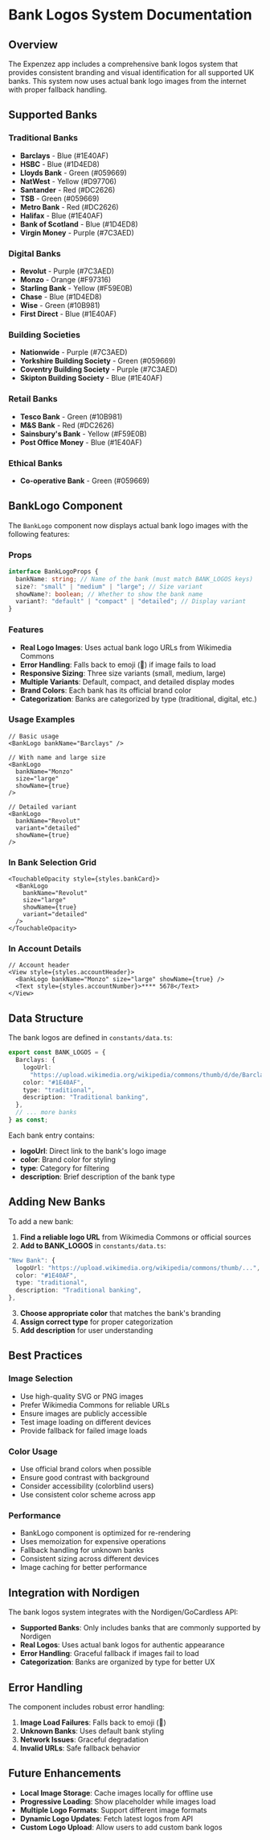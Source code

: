 # Bank Logos System Documentation

## Overview

The Expenzez app includes a comprehensive bank logos system that provides consistent branding and visual identification for all supported UK banks. This system now uses actual bank logo images from the internet with proper fallback handling.

## Supported Banks

### Traditional Banks

- **Barclays** - Blue (#1E40AF)
- **HSBC** - Blue (#1D4ED8)
- **Lloyds Bank** - Green (#059669)
- **NatWest** - Yellow (#D97706)
- **Santander** - Red (#DC2626)
- **TSB** - Green (#059669)
- **Metro Bank** - Red (#DC2626)
- **Halifax** - Blue (#1E40AF)
- **Bank of Scotland** - Blue (#1D4ED8)
- **Virgin Money** - Purple (#7C3AED)

### Digital Banks

- **Revolut** - Purple (#7C3AED)
- **Monzo** - Orange (#F97316)
- **Starling Bank** - Yellow (#F59E0B)
- **Chase** - Blue (#1D4ED8)
- **Wise** - Green (#10B981)
- **First Direct** - Blue (#1E40AF)

### Building Societies

- **Nationwide** - Purple (#7C3AED)
- **Yorkshire Building Society** - Green (#059669)
- **Coventry Building Society** - Purple (#7C3AED)
- **Skipton Building Society** - Blue (#1E40AF)

### Retail Banks

- **Tesco Bank** - Green (#10B981)
- **M&S Bank** - Red (#DC2626)
- **Sainsbury's Bank** - Yellow (#F59E0B)
- **Post Office Money** - Blue (#1E40AF)

### Ethical Banks

- **Co-operative Bank** - Green (#059669)

## BankLogo Component

The `BankLogo` component now displays actual bank logo images with the following features:

### Props

```typescript
interface BankLogoProps {
  bankName: string; // Name of the bank (must match BANK_LOGOS keys)
  size?: "small" | "medium" | "large"; // Size variant
  showName?: boolean; // Whether to show the bank name
  variant?: "default" | "compact" | "detailed"; // Display variant
}
```

### Features

- **Real Logo Images**: Uses actual bank logo URLs from Wikimedia Commons
- **Error Handling**: Falls back to emoji (🏦) if image fails to load
- **Responsive Sizing**: Three size variants (small, medium, large)
- **Multiple Variants**: Default, compact, and detailed display modes
- **Brand Colors**: Each bank has its official brand color
- **Categorization**: Banks are categorized by type (traditional, digital, etc.)

### Usage Examples

```tsx
// Basic usage
<BankLogo bankName="Barclays" />

// With name and large size
<BankLogo
  bankName="Monzo"
  size="large"
  showName={true}
/>

// Detailed variant
<BankLogo
  bankName="Revolut"
  variant="detailed"
  showName={true}
/>
```

### In Bank Selection Grid

```tsx
<TouchableOpacity style={styles.bankCard}>
  <BankLogo
    bankName="Revolut"
    size="large"
    showName={true}
    variant="detailed"
  />
</TouchableOpacity>
```

### In Account Details

```tsx
// Account header
<View style={styles.accountHeader}>
  <BankLogo bankName="Monzo" size="large" showName={true} />
  <Text style={styles.accountNumber}>**** 5678</Text>
</View>
```

## Data Structure

The bank logos are defined in `constants/data.ts`:

```typescript
export const BANK_LOGOS = {
  Barclays: {
    logoUrl:
      "https://upload.wikimedia.org/wikipedia/commons/thumb/d/de/Barclays_Bank_logo.svg/1200px-Barclays_Bank_logo.svg.png",
    color: "#1E40AF",
    type: "traditional",
    description: "Traditional banking",
  },
  // ... more banks
} as const;
```

Each bank entry contains:

- **logoUrl**: Direct link to the bank's logo image
- **color**: Brand color for styling
- **type**: Category for filtering
- **description**: Brief description of the bank type

## Adding New Banks

To add a new bank:

1. **Find a reliable logo URL** from Wikimedia Commons or official sources
2. **Add to BANK_LOGOS** in `constants/data.ts`:

```typescript
"New Bank": {
  logoUrl: "https://upload.wikimedia.org/wikipedia/commons/thumb/...",
  color: "#1E40AF",
  type: "traditional",
  description: "Traditional banking",
},
```

3. **Choose appropriate color** that matches the bank's branding
4. **Assign correct type** for proper categorization
5. **Add description** for user understanding

## Best Practices

### Image Selection

- Use high-quality SVG or PNG images
- Prefer Wikimedia Commons for reliable URLs
- Ensure images are publicly accessible
- Test image loading on different devices
- Provide fallback for failed image loads

### Color Usage

- Use official brand colors when possible
- Ensure good contrast with background
- Consider accessibility (colorblind users)
- Use consistent color scheme across app

### Performance

- BankLogo component is optimized for re-rendering
- Uses memoization for expensive operations
- Fallback handling for unknown banks
- Consistent sizing across different devices
- Image caching for better performance

## Integration with Nordigen

The bank logos system integrates with the Nordigen/GoCardless API:

- **Supported Banks**: Only includes banks that are commonly supported by Nordigen
- **Real Logos**: Uses actual bank logos for authentic appearance
- **Error Handling**: Graceful fallback if images fail to load
- **Categorization**: Banks are organized by type for better UX

## Error Handling

The component includes robust error handling:

1. **Image Load Failures**: Falls back to emoji (🏦)
2. **Unknown Banks**: Uses default bank styling
3. **Network Issues**: Graceful degradation
4. **Invalid URLs**: Safe fallback behavior

## Future Enhancements

- **Local Image Storage**: Cache images locally for offline use
- **Progressive Loading**: Show placeholder while images load
- **Multiple Logo Formats**: Support different image formats
- **Dynamic Logo Updates**: Fetch latest logos from API
- **Custom Logo Upload**: Allow users to add custom bank logos

